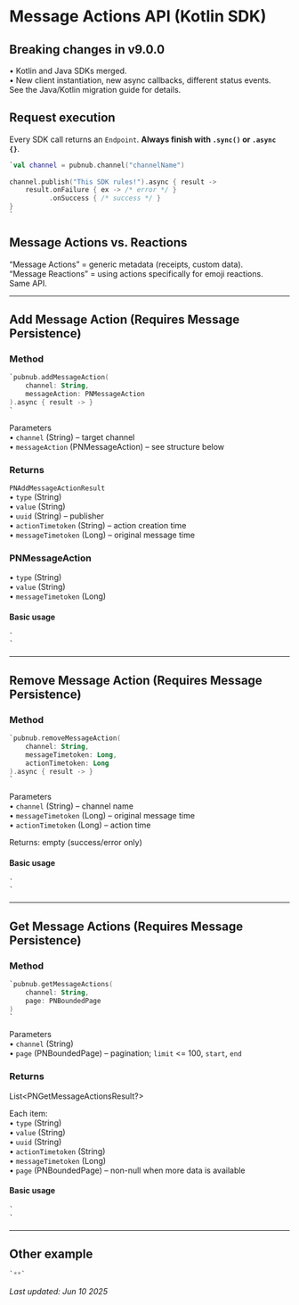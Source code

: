 # Message Actions API (Kotlin SDK)

## Breaking changes in v9.0.0
• Kotlin and Java SDKs merged.  
• New client instantiation, new async callbacks, different status events.  
See the Java/Kotlin migration guide for details.

## Request execution
Every SDK call returns an `Endpoint`. **Always finish with `.sync()` or `.async {}`**.

```kotlin
`val channel = pubnub.channel("channelName")  
  
channel.publish("This SDK rules!").async { result ->  
    result.onFailure { ex -> /* error */ }  
          .onSuccess { /* success */ }  
}  
`
```

## Message Actions vs. Reactions
“Message Actions” = generic metadata (receipts, custom data).  
“Message Reactions” = using actions specifically for emoji reactions.  
Same API.

---

## Add Message Action (Requires Message Persistence)

### Method
```kotlin
`pubnub.addMessageAction(  
    channel: String,  
    messageAction: PNMessageAction  
).async { result -> }  
`
```

Parameters  
• `channel` (String) – target channel  
• `messageAction` (PNMessageAction) – see structure below

### Returns
`PNAddMessageActionResult`  
• `type` (String)  
• `value` (String)  
• `uuid` (String) – publisher  
• `actionTimetoken` (String) – action creation time  
• `messageTimetoken` (Long) – original message time

### PNMessageAction
• `type` (String)  
• `value` (String)  
• `messageTimetoken` (Long)

#### Basic usage
```kotlin
`  
`
```

---

## Remove Message Action (Requires Message Persistence)

### Method
```kotlin
`pubnub.removeMessageAction(  
    channel: String,  
    messageTimetoken: Long,  
    actionTimetoken: Long  
).async { result -> }  
`
```

Parameters  
• `channel` (String) – channel name  
• `messageTimetoken` (Long) – original message time  
• `actionTimetoken` (Long) – action time

Returns: empty (success/error only)

#### Basic usage
```kotlin
`  
`
```

---

## Get Message Actions (Requires Message Persistence)

### Method
```kotlin
`pubnub.getMessageActions(  
    channel: String,  
    page: PNBoundedPage  
)  
`
```

Parameters  
• `channel` (String)  
• `page` (PNBoundedPage) – pagination; `limit` <= 100, `start`, `end`

### Returns
List<PNGetMessageActionsResult?>

Each item:  
• `type` (String)  
• `value` (String)  
• `uuid` (String)  
• `actionTimetoken` (String)  
• `messageTimetoken` (Long)  
• `page` (PNBoundedPage) – non-null when more data is available

#### Basic usage
```kotlin
`  
`
```

---

## Other example
```kotlin
`**`
```

_Last updated: Jun 10 2025_